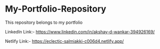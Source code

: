 # My-Portfolio-Repository
This repository belongs to my portfolio

LinkedIn Link:- https://www.linkedin.com/in/akshay-d-wankar-394926169/

Netlify Link:- https://eclectic-salmiakki-c006d4.netlify.app/
